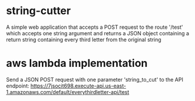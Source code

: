 # string-cutter

A simple web application that accepts a POST request to the route '/test' which accepts one string argument and returns a JSON object containing a return string containing every third letter from the original string

# aws lambda implementation
Send a JSON POST request with one parameter 'string_to_cut' to the API endpoint: https://7jsocit698.execute-api.us-east-1.amazonaws.com/default/everythirdletter-api/test
